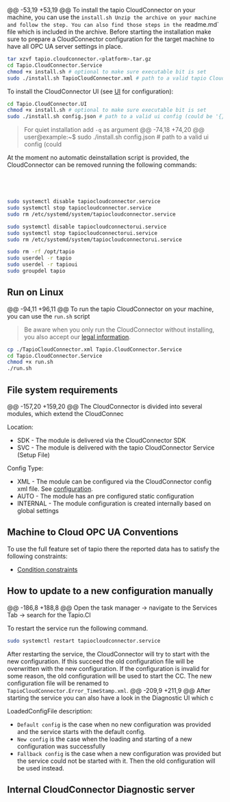 @@ -53,19 +53,19 @@ To install the tapio CloudConnector on your machine, you can use the `install.sh
Unzip the archive on your machine and follow the step. You can also find those steps in the `readme.md` file which is included in the archive.
Before starting the installation make sure to prepare a CloudConnector configuration for the target machine to have all OPC UA server settings in place.

```bash
tar xzvf tapio.cloudconnector.<platform>.tar.gz
cd Tapio.CloudConnector.Service
chmod +x install.sh # optional to make sure executable bit is set
sudo ./install.sh TapioCloudConnector.xml # path to a valid tapio CloudConnector configuration
```

To install the CloudConnector UI (see [UI](./ui) for configuration):

```bash
cd Tapio.CloudConnector.UI
chmod +x install.sh # optional to make sure executable bit is set
sudo ./install.sh config.json # path to a valid ui config (could be '{}' for using default settings)
```

> For quiet installation add `-q` as argument
@@ -74,18 +74,20 @@ user@example:~$ sudo ./install.sh config.json # path to a valid ui config (could

At the moment no automatic deinstallation script is provided, the CloudConnector can be removed running the following commands:

```bash




sudo systemctl disable tapiocloudconnector.service
sudo systemctl stop tapiocloudconnector.service
sudo rm /etc/systemd/system/tapiocloudconnector.service

sudo systemctl disable tapiocloudconnectorui.service
sudo systemctl stop tapiocloudconnectorui.service
sudo rm /etc/systemd/system/tapiocloudconnectorui.service

sudo rm -rf /opt/tapio
sudo userdel -r tapio
sudo userdel -r tapioui
sudo groupdel tapio
```

## Run on Linux
@@ -94,11 +96,11 @@ To run the tapio CloudConnector on your machine, you can use the `run.sh` script

> Be aware when you only run the CloudConnector without installing, you also accept our [legal information](#legal-information-of-the-cloudconnector).

```bash
cp ./TapioCloudConnector.xml Tapio.CloudConnector.Service
cd Tapio.CloudConnector.Service
chmod +x run.sh
./run.sh
```

## File system requirements
@@ -157,20 +159,20 @@ The CloudConnector is divided into several modules, which extend the CloudConnec

Location:

- SDK - The module is delivered via the CloudConnector SDK
- SVC - The module is delivered with the tapio CloudConnector Service (Setup File)

Config Type:

- XML - The module can be configured via the CloudConnector config xml file. See [configuration](./configuration).
- AUTO - The module has an pre configured static configuration
- INTERNAL - The module configuration is created internally based on global settings

## Machine to Cloud OPC UA Conventions

To use the full feature set of tapio there the reported data has to satisfy the following constraints:

- [Condition constraints](./condition-constraints)

## How to update to a new configuration manually

@@ -186,8 +188,8 @@ Open the task manager -> navigate to the Services Tab -> search for the Tapio.Cl

To restart the service run the following command.

```bash
sudo systemctl restart tapiocloudconnector.service
```

After restarting the service, the CloudConnector will try to start with the new configuration. If this succeed the old configuration file will be overwritten with the new configuration. If the configuration is invalid for some reason, the old configuration will be used to start the CC. The new configuration file will be renamed to `TapioCloudConnector.Error_TimeStamp.xml`.
@@ -209,9 +211,9 @@ After starting the service you can also have a look in the Diagnostic UI which c

LoadedConfigFile description:

- `Default config` is the case when no new configuration was provided and the service starts with the default config.
- `New config` is the case when the loading and starting of a new configuration was successfully
- `Fallback config` is the case when a new configuration was provided but the service could not be started with it. Then the old configuration will be used instead.

## Internal CloudConnector Diagnostic server

